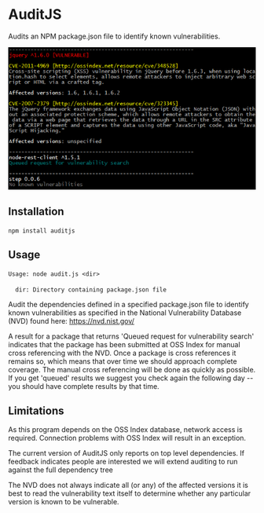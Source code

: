 AuditJS
=======

Audits an NPM package.json file to identify known vulnerabilities.

![Screenshot](screenshot/screenshot.png)

Installation
------------
```
npm install auditjs
```

Usage
-----
```
Usage: node audit.js <dir>

  dir: Directory containing package.json file
```

Audit the dependencies defined in a specified package.json file to identify known vulnerabilities as specified in the National Vulnerability Database (NVD) found here: https://nvd.nist.gov/

A result for a package that returns 'Queued request for vulnerability search' indicates that the package has been submitted at OSS Index for manual cross referencing with the NVD. Once a package is cross references it remains so, which means that over time we should approach complete coverage. The manual cross referencing will be done as quickly as possible. If you get 'queued' results we suggest you check again the following day -- you should have complete results by that time.

Limitations
-----------

As this program depends on the OSS Index database, network access is required. Connection problems with OSS Index will result in an exception.

The current version of AuditJS only reports on top level dependencies. If feedback indicates people are interested we will extend auditing to run against the full dependency tree

The NVD does not always indicate all (or any) of the affected versions it is best to read the vulnerability text itself to determine whether any particular version is known to be vulnerable.
